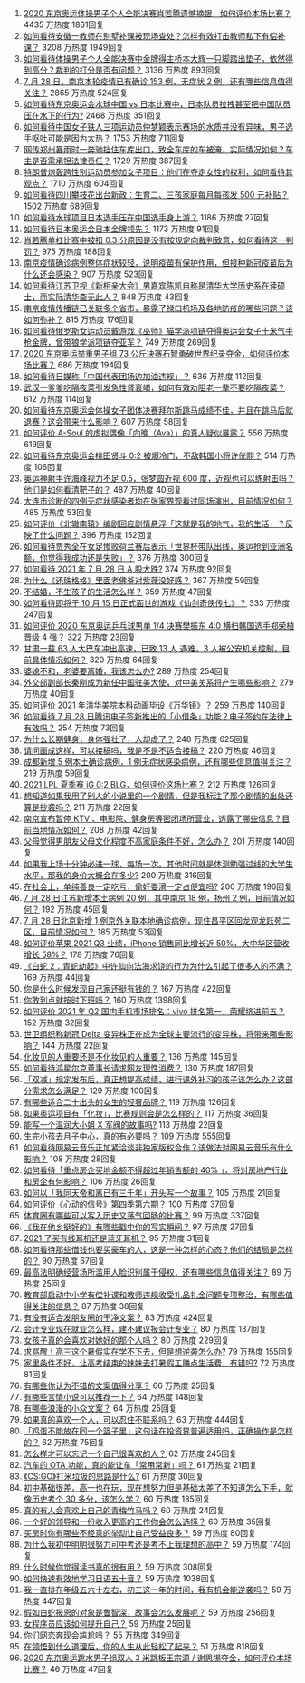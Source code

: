 1. [2020 东京奥运体操男子个人全能决赛肖若腾遗憾摘银，如何评价本场比赛？](https://www.zhihu.com/question/475629453) 4435 万热度 1861回复
1. [如何看待安徽一教师在别墅补课被现场查处？怎样有效打击教师私下有偿补课？](https://www.zhihu.com/question/475421091) 3208 万热度 1949回复
1. [如何看待体操男子个人全能决赛中金牌得主桥本大辉一只脚踏出垫子，依然得到高分？裁判的打分是否有问题？](https://www.zhihu.com/question/475657677) 3136 万热度 893回复
1. [7 月 28 日，南京本轮疫情已有确诊 153 例、无症状 2 例，还有哪些信息值得关注？](https://www.zhihu.com/question/475504593) 2865 万热度 524回复
1. [如何看待东京奥运会水球中国 vs 日本比赛中，日本队员拉拽甚至把中国队员压在水下的行为?](https://www.zhihu.com/question/475631555) 2468 万热度 351回复
1. [如何看待中国女子铁人三项运动员仲梦颖表示赛场的水质并没有异味，男子选手呕吐可能是因为太热？](https://www.zhihu.com/question/475406361) 1753 万热度 711回复
1. [网传郑州暴雨时一奔驰挡住车库出口，致全车库的车被淹，实际情况如何？车主是否需承担法律责任？](https://www.zhihu.com/question/475418733) 1729 万热度 387回复
1. [特朗普炮轰跨性别运动员参加女子项目：他们在夺走女性的权利，如何看待其观点？](https://www.zhihu.com/question/475290957) 1710 万热度 604回复
1. [如何看待四川攀枝花出台新政：生育二、三孩家庭每月每孩发 500 元补贴？](https://www.zhihu.com/question/475581424) 1502 万热度 689回复
1. [如何看待水球项目日本选手压在中国选手身上游？](https://www.zhihu.com/question/475657241) 1186 万热度 27回复
1. [如何看待日本奥运会日本金牌领先？](https://www.zhihu.com/question/475163041) 1173 万热度 91回复
1. [肖若腾单杠比赛中被扣 0.3 分原因是没有按规定向裁判致意，如何看待这一判罚？](https://www.zhihu.com/question/475680419) 975 万热度 188回复
1. [南京疫情确诊病例整体症状较轻，说明疫苗有保护作用，但接种新冠疫苗后为什么还会感染？](https://www.zhihu.com/question/474183068) 907 万热度 523回复
1. [如何看待江苏卫视《新相亲大会》男嘉宾陈凯自称是清华大学历史系在读硕士，而实际清华查无此人？](https://www.zhihu.com/question/475242135) 848 万热度 43回复
1. [南京疫情传播链已关联多个省市，暴露了禄口机场及各地防疫的哪些问题？该如何弥补？](https://www.zhihu.com/question/475413870) 815 万热度 176回复
1. [如何看待俄罗斯女运动员戴游戏《巫师》猫学派项链夺得奥运会女子十米气手枪金牌，曾带狼学派项链夺亚军？](https://www.zhihu.com/question/475024966) 749 万热度 269回复
1. [2020 东京奥运举重男子组 73 公斤决赛石智勇破世界纪录夺金，如何评价本场比赛？](https://www.zhihu.com/question/475636783) 686 万热度 194回复
1. [如何看待日媒称「中国代表团场边加油违规」？](https://www.zhihu.com/question/475273810) 636 万热度 112回复
1. [武汉一爹爹吃隔夜菜引发急性肾衰竭，如何有效劝阻老一辈不要吃隔夜菜？](https://www.zhihu.com/question/475226133) 612 万热度 114回复
1. [如何看待东京奥运会体操女子团体决赛拜尔斯跳马成绩不佳，并且在跳马后就退赛？这会带来什么影响？](https://www.zhihu.com/question/475390625) 607 万热度 58回复
1. [如何评价 A-Soul 的虚拟偶像「向晚（Ava）」的真人疑似暴露？](https://www.zhihu.com/question/475463293) 556 万热度 619回复
1. [如何看待东京奥运会桃田贤斗 0:2 被爆冷门，不敌韩国小将许侊熙？](https://www.zhihu.com/question/475652290) 514 万热度 106回复
1. [奥运神射手许海峰视力不足 0.5，张梦圆近视 600 度，近视也可以练射击吗？他们是如何看清靶子的？](https://www.zhihu.com/question/474850082) 487 万热度 40回复
1. [大连市诊断的四例无症状感染者均在张家界观看过同场演出，目前情况如何？](https://www.zhihu.com/question/475533632) 485 万热度 53回复
1. [如何评价《北辙南辕》编剧回应剧情悬浮「这就是我的地气，我的生活」？反映了什么问题？](https://www.zhihu.com/question/475474703) 396 万热度 152回复
1. [如何看待贾秀全在女足惨败荷兰赛后表示「世界杯带队出线，奥运抢到亚洲名额，你觉得我成功还是失败」？](https://www.zhihu.com/question/475423188) 376 万热度 300回复
1. [如何看待 2021 年 7 月 28 日 A 股大跌?](https://www.zhihu.com/question/475469075) 374 万热度 92回复
1. [为什么《还珠格格》里面老佛爷对紫薇没好感？](https://www.zhihu.com/question/37078865) 367 万热度 59回复
1. [不结婚，不生孩子的生活怎么样？](https://www.zhihu.com/question/471954448) 359 万热度 47回复
1. [如何看待即将于 10 月 15 日正式面世的游戏《仙剑奇侠传七》？](https://www.zhihu.com/question/475512253) 333 万热度 247回复
1. [如何评价 2020 东京奥运乒乓球男单 1/4 决赛樊振东 4:0 横扫韩国选手郑荣植晋级 4 强？](https://www.zhihu.com/question/475494265) 322 万热度 23回复
1. [甘肃一载 63 人大巴车冲出高速，已致 13 人 遇难，3 人被公安机关控制，目前具体情况如何？](https://www.zhihu.com/question/475107363) 320 万热度 64回复
1. [婆媳不和，老婆要离婚，我该怎么办?](https://www.zhihu.com/question/474743741) 289 万热度 254回复
1. [外交部副部长秦刚成为新任中国驻美大使，对中美关系将产生哪些影响？](https://www.zhihu.com/question/475711604) 279 万热度 40回复
1. [如何评价 2021 年清华美院本科动画毕设《万华镜》？](https://www.zhihu.com/question/468063157) 259 万热度 140回复
1. [如何看待 7 月 28 日腾讯电子签新推出的「小借条」功能？电子签约在法律上有效吗？](https://www.zhihu.com/question/475533098) 254 万热度 73回复
1. [为什么长期健身，身体强壮了，人却虚了？](https://www.zhihu.com/question/466730886) 248 万热度 625回复
1. [请问画成这样，可以接稿吗，我是不是不适合接稿？](https://www.zhihu.com/question/474712257) 220 万热度 46回复
1. [成都新增 5 例本土确诊病例，1 例无症状感染病例，还有哪些信息值得关注？](https://www.zhihu.com/question/475463286) 219 万热度 59回复
1. [2021 LPL 夏季赛 iG 0:2 BLG，如何评价这场比赛？](https://www.zhihu.com/question/475637313) 212 万热度 126回复
1. [想知道如果我用了别人的小说里的一个剧情，但是我标注了那个剧情的出处还算是抄袭吗？](https://www.zhihu.com/question/475536261) 211 万热度 22回复
1. [南京宣布暂停 KTV 、电影院、健身房等密闭场所营业，透露了哪些信息？目前当地情况如何？](https://www.zhihu.com/question/475299164) 208 万热度 42回复
1. [父母觉得男朋友父母文化程度不高家庭条件不好，怎么办？](https://www.zhihu.com/question/475350349) 201 万热度 140回复
1. [如果我上场十分钟必进一球，每场一次。其他时间就是体测勉强过线的大学生水平，那我的身价大概会在多少?](https://www.zhihu.com/question/472960919) 200 万热度 316回复
1. [在社会上，单纯善良一定吃亏，偷奸耍滑一定占便宜吗?](https://www.zhihu.com/question/473914745) 200 万热度 196回复
1. [7 月 28 日江苏新增本土病例 20 例，其中南京 18 例，扬州 2 例，目前情况如何？](https://www.zhihu.com/question/475731570) 192 万热度 45回复
1. [7 月 28 日北京新增 1 例京外关联本地确诊病例，现住昌平区回龙观龙跃苑二区，目前情况如何？](https://www.zhihu.com/question/475672578) 185 万热度 53回复
1. [如何评价苹果 2021 Q3 业绩，iPhone 销售同比增长近 50%，大中华区营收增长 58%？](https://www.zhihu.com/question/475497497) 178 万热度 76回复
1. [《白蛇 2：青蛇劫起》中许仙向法海求饶的行为为什么引起了很多人的不满？](https://www.zhihu.com/question/474633454) 169 万热度 44回复
1. [你是什么时候发现自己家还挺有钱的？](https://www.zhihu.com/question/360716785) 167 万热度 422回复
1. [你敢到点就按时下班吗？](https://www.zhihu.com/question/457104253) 160 万热度 1398回复
1. [如何评价 2021 年 Q2 国内手机市场排名：vivo 排名第一，荣耀挤进前五？](https://www.zhihu.com/question/475518075) 152 万热度 32回复
1. [世卫组织称新冠 Delta 变异株正在成为全球主要流行的变异株，将带来哪些影响？](https://www.zhihu.com/question/465893697) 144 万热度 22回复
1. [化妆见的人重要还是不化妆见的人重要？](https://www.zhihu.com/question/473406612) 136 万热度 145回复
1. [如何看待鸿星尔克董事长请求网友理性消费？](https://www.zhihu.com/question/474886857) 130 万热度 187回复
1. [「双减」规定发布后，真正想提高成绩、进行课外补习的孩子该怎么办？这部分需求怎么满足？](https://www.zhihu.com/question/474700861) 129 万热度 100回复
1. [有哪些适合二十出头的女生的轻奢品牌？](https://www.zhihu.com/question/50108354) 119 万热度 126回复
1. [如果奥运项目有「化妆」，比赛规则会是怎么样的？](https://www.zhihu.com/question/475014877) 117 万热度 36回复
1. [能写一个温润大小姐 X 军阀的故事吗?](https://www.zhihu.com/question/472483935) 113 万热度 22回复
1. [生完小孩去月子中心，真的有必要吗？](https://www.zhihu.com/question/350300161) 109 万热度 555回复
1. [如何看待网易云音乐正加紧洽谈非独家版权合作？该做法对网易云音乐有什么影响？](https://www.zhihu.com/question/475383769) 108 万热度 28回复
1. [如何看待「重点房企买地金额不得超过年销售额的 40% 」，将对房地产行业和房企有何影响？](https://www.zhihu.com/question/475083262) 106 万热度 26回复
1. [如何以「我同天帝和离已有三千年」开头写一个故事？](https://www.zhihu.com/question/474685510) 105 万热度 21回复
1. [如何评价《心动的信号》第四季第六期？](https://www.zhihu.com/question/475513170) 100 万热度 37回复
1. [体育圈有哪些可以写入历史又荡气回肠的比赛？](https://www.zhihu.com/question/29141578) 99 万热度 337回复
1. [《我在他乡挺好的》有哪些戳中你的写实瞬间？](https://www.zhihu.com/question/473668464) 97 万热度 27回复
1. [2021 了买有线耳机还是蓝牙耳机？](https://www.zhihu.com/question/454522118) 95 万热度 31回复
1. [如何看待那些借钱也要买豪车的人，这是一种怎样的心态？他们的结局是怎样的？](https://www.zhihu.com/question/475407214) 90 万热度 67回复
1. [最高法明确经营场所滥用人脸识别属于侵权，还有哪些信息值得关注？](https://www.zhihu.com/question/475501035) 89 万热度 25回复
1. [教育部启动中小学有偿补课和教师违规收受礼品礼金问题专项整治，有哪些值得关注的信息？](https://www.zhihu.com/question/475611822) 87 万热度 38回复
1. [有没有适合发朋友圈的干净文案？](https://www.zhihu.com/question/427302918) 83 万热度 424回复
1. [会计专业现在就业怎么样，建不建议报会计专业？](https://www.zhihu.com/question/333753646) 80 万热度 137回复
1. [女孩子真的会喜欢对她好的那个人吗？](https://www.zhihu.com/question/470046725) 80 万热度 229回复
1. [求骂醒！高三这个暑假实在学不下去，但是想逆袭怎么办?](https://www.zhihu.com/question/472838423) 79 万热度 155回复
1. [家里条件不好，让高考结束的妹妹去打暑假工赚点生活费，有错吗?](https://www.zhihu.com/question/470043614) 72 万热度 81回复
1. [有哪些你认为不错的文案值得分享？](https://www.zhihu.com/question/473888089) 66 万热度 25回复
1. [有哪些言情小说可以推荐一下？](https://www.zhihu.com/question/463285722) 64 万热度 148回复
1. [有哪些浪漫的小众文案？](https://www.zhihu.com/question/474148004) 64 万热度 25回复
1. [如果真的喜欢一个人，可以忍住不联系吗？](https://www.zhihu.com/question/471130678) 63 万热度 444回复
1. [「鸡蛋不能放在同一个篮子里」这句话在投资界普遍适用吗，正确操作是怎样的？](https://www.zhihu.com/question/471743829) 62 万热度 75回复
1. [怎么样才可以忘记一个自己很喜欢的人？](https://www.zhihu.com/question/473019616) 62 万热度 245回复
1. [汽车的 OTA 功能，真的能让车「常用常新」吗？](https://www.zhihu.com/question/473989542) 61 万热度 21回复
1. [《CS:GO》打米垃圾的思路是什么?](https://www.zhihu.com/question/468021561) 61 万热度 30回复
1. [初中基础很差，高一也在玩，现在想努力但是基础太差了不知道怎么下手，就像历史考个 30 多分，该怎么学？](https://www.zhihu.com/question/474744030) 60 万热度 185回复
1. [真的有人会喜欢上自己的青梅竹马吗？](https://www.zhihu.com/question/328409834) 60 万热度 24回复
1. [一个好的领导和一份收入更高的工作你会怎么选择？](https://www.zhihu.com/question/473640370) 60 万热度 35回复
1. [买房时你有哪些不经意的举动让自己受益良多？](https://www.zhihu.com/question/473468571) 59 万热度 80回复
1. [为什么我初中明明很努力可中考还是考不上我理想的高中？](https://www.zhihu.com/question/475173120) 59 万热度 174回复
1. [什么时候你觉得读书真的很有用？](https://www.zhihu.com/question/474593932) 59 万热度 308回复
1. [如何快速有效地学习日语五十音？](https://www.zhihu.com/question/20318161) 59 万热度 1038回复
1. [我一直排在年级五六十左右，初三这一年的时间，我有机会能逆袭吗？](https://www.zhihu.com/question/473809141) 59 万热度 447回复
1. [假如白蛇报恩的对象是鲁智深，故事会怎么发展呢？](https://www.zhihu.com/question/466621316) 59 万热度 256回复
1. [女程序员应该如何提升自己？](https://www.zhihu.com/question/470630484) 59 万热度 25回复
1. [你们网恋奔现会尴尬吗？](https://www.zhihu.com/question/425637643) 55 万热度 349回复
1. [在领悟到什么道理后，你的人生从此轻松了起来？](https://www.zhihu.com/question/467881890) 51 万热度 818回复
1. [2020 东京奥运跳水男子组双人 3 米跳板王宗源 / 谢思埸夺金，如何评价本场比赛？](https://www.zhihu.com/question/475556321) 46 万热度 47回复